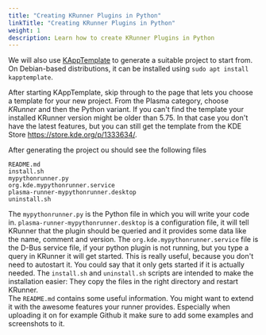 ```yaml
---
title: "Creating KRunner Plugins in Python"
linkTitle: "Creating KRunner Plugins in Python"
weight: 1
description: Learn how to create KRunner Plugins in Python
--- 
```


We will also use [KAppTemplate](https://kde.org/applications/kapptemplate) to generate a suitable project to start from.
On Debian-based distributions, it can be installed using `sudo apt install kapptemplate`.

After starting KAppTemplate, skip through to the page that lets you choose
a template for your new project. From the Plasma category, choose *KRunner*
and then the Python variant. If you can't find the template your installed KRunner version might be older than 5.75.
In that case you don't have the latest features,
but you can still get the template from the KDE Store https://store.kde.org/p/1333634/.

After generating the project ou should see the following files
```
README.md
install.sh
mypythonrunner.py
org.kde.mypythonrunner.service
plasma-runner-mypythonrunner.desktop
uninstall.sh
```

The `mypythonrunner.py` is the Python file in which you will write your code in. `plasma-runner-mypythonrunner.desktop`
is a configuration file, it will tell KRunner that the plugin should be queried and it provides some data like the
name, comment and version. The `org.kde.mypythonrunner.service` file is the D-Bus service file, if your python plugin
is not running, but you type a query in KRunner it will get started. This is really useful, because you don't need to
autostart it. You could say that it only gets started if it is actually needed. The `install.sh` and `uninstall.sh`
scripts are intended to make the installation easier: They copy the files in the right directory and restart KRunner.  
The `README.md` contains some useful information. You might want to extend it with the awesome features your
runner provides. Especially when uploading it on for example Github it make sure to add some examples and screenshots to it.
